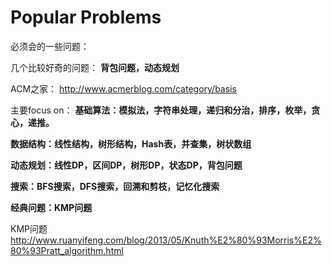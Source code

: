 # Popular Problems
必须会的一些问题：

几个比较好奇的问题：
**背包问题，动态规划**


ACM之家：
http://www.acmerblog.com/category/basis

主要focus on：
**基础算法：模拟法，字符串处理，递归和分治，排序，枚举，贪心，递推。**

**数据结构：线性结构，树形结构，Hash表，并查集，树状数组**

**动态规划：线性DP，区间DP，树形DP，状态DP，背包问题**

**搜索：BFS搜索，DFS搜索，回溯和剪枝，记忆化搜索**

**经典问题：KMP问题**



KMP问题
http://www.ruanyifeng.com/blog/2013/05/Knuth%E2%80%93Morris%E2%80%93Pratt_algorithm.html



 